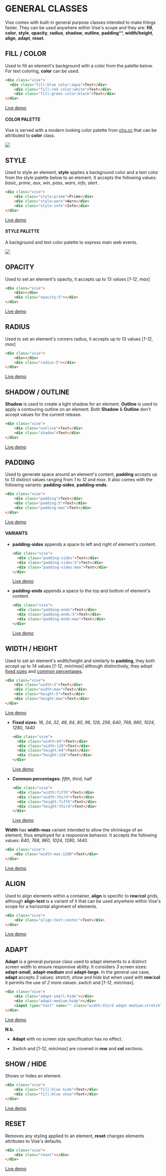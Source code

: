 # GENERAL CLASSES

Vise comes with built-in general purpose classes intended to make things faster. They can be used anywhere within Vise's scope and they are: **fill**, **color**, **style**, **opacity**, **radius**, **shadow**, **outline**, **padding****, **width/height**, **align**, **adapt**, **reset**.



## FILL / COLOR

Used to fill an element's background with a color from the palette below. For text coloring, **color** can be used.

```html
<div class="vise">
  <div class="fill:blue color:aqua">Text</div>
	<div class="fill:red color:white">Text</div>
	<div class="fill:green color:black">Text</div>
</div>
```

[Live demo](http://cssdeck.com/labs/kbrc3xmv)

#### COLOR PALETTE

Vise is served with a modern looking color palette from [clrs.cc](https://clrs.cc/) that can be attributed to **color** class.

<img src="http://appforgelab.com/vise/color-palette.svg"/>


## STYLE

Used to style an element, **style** applies a background color and a text color from the style palette below to an element. It accepts the following values: *basic*, *prime*, *aux*, *win*, *pass*, *warn*, *info*, *alert* .

```html
<div class="vise">
	<div class="style:prime">Prime</div>
	<div class="style:warn">Warn</div>
	<div class="style:info">Info</div>
</div>
```

[Live demo](http://cssdeck.com/labs/v3htkdrv)

#### **STYLE PALETTE**

A background and text color palette to express main web events. 

<img src="http://appforgelab.com/vise/style.svg"/>



## OPACITY

Used to set an element's opacity, it accepts up to 13 values  [*1-12*, *max*]

```html
<div class="vise">
	<div></div>
	<div class="opacity:5"></div>
</div>
```

[Live demo](http://cssdeck.com/labs/zaeleyhacg)



## RADIUS

Used to set an element's corners radius, it accepts up to 13 values  [*1-12*, *max*]

```html
<div class="vise">
	<div></div>
	<div class="radius:5"></div>
</div>
```

[Live demo](http://cssdeck.com/labs/mrcm9fkn)



## SHADOW / OUTLINE

**Shadow** is used to create a light shadow for an element. **Outline** is used to apply a contouring outline on an element. Both **Shadow** & **Outline** don't accept values for the current release.

```html
<div class="vise">
	<div class="outline">Text</div>
	<div class="shadow">Text</div>
</div>
```

[Live demo](http://cssdeck.com/labs/z34mwsq0ef)



## PADDING

Used to generate space around an element's content, **padding** accepts up to *13* distinct values ranging from *1* to *12* and *max*. It also comes with the following variants: **padding-sides**, **padding-ends**.

```html
<div class="vise">
	<div class="padding">Text</div>
	<div class="padding:5">Text</div>
	<div class="padding:max">Text</div>
</div>
```

[Live demo](http://cssdeck.com/labs/jhnsgjre)

#### VARIANTS

- **padding-sides** appends a space to left and right of element's content.

  ```html
  <div class="vise">
  	<div class="padding-sides">Text</div>
  	<div class="padding-sides:5">Text</div>
  	<div class="padding-sides:max">Text</div>
  </div>
  ```

  [Live demo](http://cssdeck.com/labs/lrl2ejld)

- **padding-ends** appends a space to the top and bottom of element's content.

  ```html
  <div class="vise">
  	<div class="padding-ends">Text</div>
  	<div class="padding-ends:5">Text</div>
  	<div class="padding-ends:max">Text</div>
  </div>
  ```

  [Live demo](http://cssdeck.com/labs/lrl2ejld)




## WIDTH / HEIGHT

Used to set an element's width/height and similarly to **padding**, they both accept up to *14* values [*1-12*, *min*/*max*] although distinctively, they adopt <u>fixed sizes</u> and <u>common percentages</u>. 

```html
<div class="vise">
	<div class="width:5">Text</div>	
	<div class="width:max">Text</div>
	<div class="height:5">Text</div>
	<div class="height:max">Text</div>
</div>
```

[Live demo](http://cssdeck.com/labs/v02wajqp)

- **Fixed sizes:** *16*, *24*, *32*, *48*, *64*, *80*, *96*, *128*, *256*, *640*, *768*, *960*, *1024*, *1280*, *1440*

  ```html
  <div class="vise">
  	<div class="width:64">Text</div>
  	<div class="width:128">Text</div>
  	<div class="height:64">Text</div>
  	<div class="height:128">Text</div>
  </div>
  ```

  [Live demo](http://cssdeck.com/labs/8fqtmqc9)

- **Common percentages:** *fifth*, *third*, half

  ```html
  <div class="vise">
  	<div class="width:fifth">Text</div>
  	<div class="width:third">Text</div>
  	<div class="height:fifth">Text</div>
  	<div class="height:third">Text</div>
  </div>
  ```

  [Live demo](http://cssdeck.com/labs/vcnxzwok)

**Width** has **width-max** variant intended to allow the shrinkage of an element, thus employed for a responsive behavior. It accepts the following values: *640*, *768*, *960*, *1024*, *1280*, *1440*.

```html
<div class="vise">
	<div class="width-max:1280">Text</div>
</div>
```

[Live demo](http://cssdeck.com/labs/bqh0yabu)



## ALIGN

Used to align elements within a container, **align** is specific to **row**/**col** grids, although **align-text** is a variant of it that can be used anywhere within Vise's scope for a horizontal alignment of elements.

```html
<div class="vise">
	<div class="align-text:center">Text</div>
</div>
```

[Live demo](http://cssdeck.com/labs/rhjeamtz)



## ADAPT

**Adapt** is a general purpose class used to adapt elements to a distinct screen width to ensure responsive ability. It considers *3* screen sizes: **adapt-small**, **adapt-medium** and **adapt-large**. In the general use case, **adapt** accepts *3* values: *stretch*, *show* and *hide* but when used with **row**/**col** it permits the use of *2* more values: *switch* and [*1-12*, *min*/*max*].

```html
<div class="vise">
    <div class="adapt-small:hide"></div>
    <div class="adapt-medium:hide"></div>
    <input type="text" name="" class="width:third adapt-medium:stretch">
</div>
```

[Live demo](http://cssdeck.com/labs/hq4s6bik)

**N.b.** 

- **Adapt** with no screen size specification has no effect.

- *Switch* and [*1-12*, *min*/*max*] are covered in **row** and **col** sections. 



## SHOW / HIDE

Shows or hides an element.

```html
<div class="vise">
	<div class="fill:blue hide">Text</div>
	<div class="fill:blue show">Text</div>
</div>
```

[Live demo](http://cssdeck.com/labs/pe2kv6lh)



## RESET

Removes any styling applied to an element, **reset** changes elements attributes to Vise's defaults.

```html
<div class="vise">	
    <div class="reset"></div>
</div>	
```

[Live demo](http://cssdeck.com/labs/6lr5c0nr)
